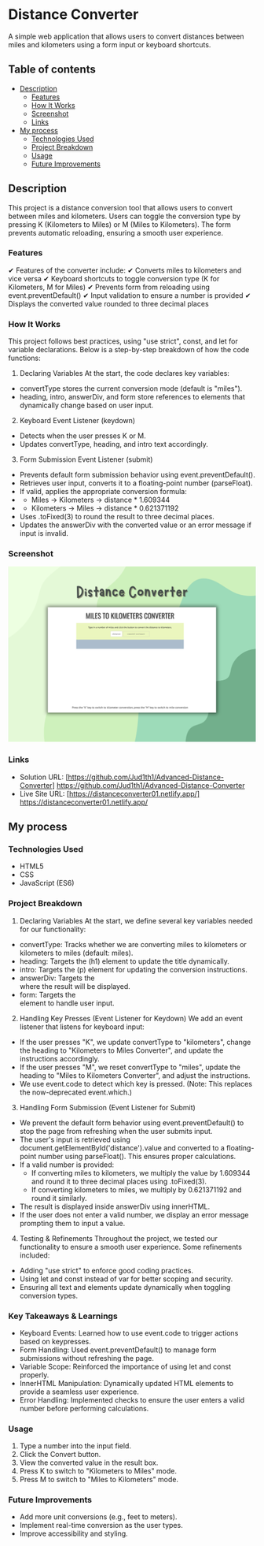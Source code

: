# Distance Converter
A simple web application that allows users to convert distances between miles and kilometers using a form input or keyboard shortcuts.

## Table of contents

- [Description](#description)
  - [Features](#features)
  - [How It Works](#how-it-works)
  - [Screenshot](#screenshot)
  - [Links](#links)
- [My process](#my-process)
  - [Technologies Used](#technologies-used)
  - [Project Breakdown](#project-breakdown)
  - [Usage](#usage)
  - [Future Improvements](#future-improvements)

## Description

This project is a distance conversion tool that allows users to convert between miles and kilometers. Users can toggle the conversion type by pressing K (Kilometers to Miles) or M (Miles to Kilometers). The form prevents automatic reloading, ensuring a smooth user experience.


### Features

✔ Features of the converter include:
✔ Converts miles to kilometers and vice versa
✔ Keyboard shortcuts to toggle conversion type (K for Kilometers, M for Miles)
✔ Prevents form from reloading using event.preventDefault()
✔ Input validation to ensure a number is provided
✔ Displays the converted value rounded to three decimal places


### How It Works 
This project follows best practices, using "use strict", const, and let for variable declarations. Below is a step-by-step breakdown of how the code functions:

1. Declaring Variables
At the start, the code declares key variables:
- convertType stores the current conversion mode (default is "miles").
- heading, intro, answerDiv, and form store references to elements that dynamically change based on user input.
2. Keyboard Event Listener (keydown)
- Detects when the user presses K or M.
- Updates convertType, heading, and intro text accordingly.
3. Form Submission Event Listener (submit)
- Prevents default form submission behavior using event.preventDefault().
- Retrieves user input, converts it to a floating-point number (parseFloat).
- If valid, applies the appropriate conversion formula:
- - Miles → Kilometers → distance * 1.609344
- - Kilometers → Miles → distance * 0.621371192
- Uses .toFixed(3) to round the result to three decimal places.
- Updates the answerDiv with the converted value or an error message if input is invalid.


### Screenshot

![](/screenshot.png)


### Links

- Solution URL: [https://github.com/Jud1th1/Advanced-Distance-Converter] https://github.com/Jud1th1/Advanced-Distance-Converter
- Live Site URL: [https://distanceconverter01.netlify.app/] https://distanceconverter01.netlify.app/


## My process

### Technologies Used

- HTML5
- CSS
- JavaScript (ES6)

### Project Breakdown
1. Declaring Variables
At the start, we define several key variables needed for our functionality:

  - convertType: Tracks whether we are converting miles to kilometers or kilometers to miles (default: miles).
  - heading: Targets the (h1) element to update the title dynamically.
  - intro: Targets the (p) element for updating the conversion instructions.
  - answerDiv: Targets the <div> where the result will be displayed.
  - form: Targets the <form> element to handle user input.

2. Handling Key Presses (Event Listener for Keydown)
We add an event listener that listens for keyboard input:

  - If the user presses "K", we update convertType to "kilometers", change the heading to "Kilometers to Miles Converter", and update the instructions accordingly.
  - If the user presses "M", we reset convertType to "miles", update the heading to "Miles to Kilometers Converter", and adjust the instructions.
  - We use event.code to detect which key is pressed. (Note: This replaces the now-deprecated event.which.)

3. Handling Form Submission (Event Listener for Submit)

  - We prevent the default form behavior using event.preventDefault() to stop the page from refreshing when the user submits input.
  - The user's input is retrieved using document.getElementById('distance').value and converted to a floating-point number using parseFloat(). This ensures proper calculations.
  - If a valid number is provided:
    - If converting miles to kilometers, we multiply the value by 1.609344 and round it to three decimal places using .toFixed(3).
    - If converting kilometers to miles, we multiply by 0.621371192 and round it similarly.
  - The result is displayed inside answerDiv using innerHTML.
  - If the user does not enter a valid number, we display an error message prompting them to input a value.

4. Testing & Refinements
Throughout the project, we tested our functionality to ensure a smooth user experience. Some refinements included:

  - Adding "use strict" to enforce good coding practices.
  - Using let and const instead of var for better scoping and security.
  - Ensuring all text and elements update dynamically when toggling conversion types. 

### Key Takeaways & Learnings
- Keyboard Events: Learned how to use event.code to trigger actions based on keypresses.
- Form Handling: Used event.preventDefault() to manage form submissions without refreshing the page.
- Variable Scope: Reinforced the importance of using let and const properly.
- InnerHTML Manipulation: Dynamically updated HTML elements to provide a seamless user experience.
- Error Handling: Implemented checks to ensure the user enters a valid number before performing calculations.


### Usage
1. Type a number into the input field.
2. Click the Convert button.
3. View the converted value in the result box.
4. Press K to switch to "Kilometers to Miles" mode.
5. Press M to switch to "Miles to Kilometers" mode.


### Future Improvements
- Add more unit conversions (e.g., feet to meters).
- Implement real-time conversion as the user types.
- Improve accessibility and styling.
